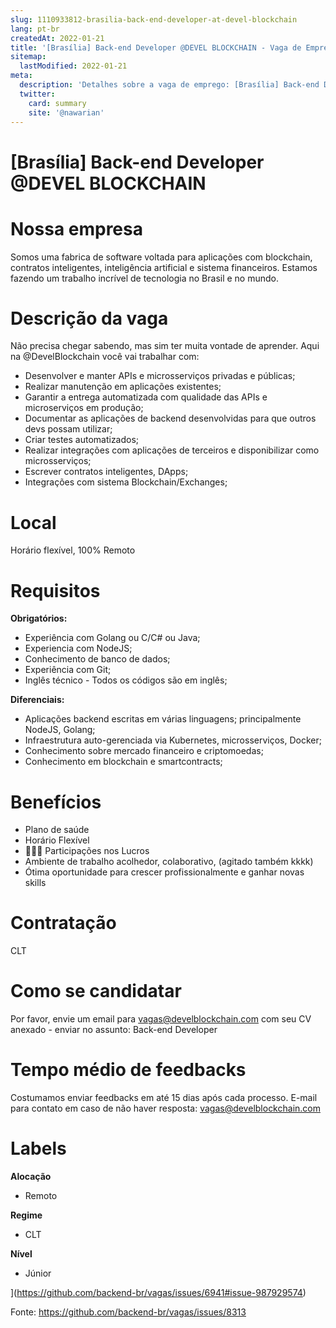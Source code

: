 ```yaml
---
slug: 1110933812-brasilia-back-end-developer-at-devel-blockchain
lang: pt-br
createdAt: 2022-01-21
title: '[Brasília] Back-end Developer @DEVEL BLOCKCHAIN - Vaga de Emprego'
sitemap:
  lastModified: 2022-01-21
meta:
  description: 'Detalhes sobre a vaga de emprego: [Brasília] Back-end Developer @DEVEL BLOCKCHAIN'
  twitter:
    card: summary
    site: '@nawarian'
---
```


# [Brasília] Back-end Developer @DEVEL BLOCKCHAIN

# **Nossa empresa**

Somos uma fabrica de software voltada para aplicações com blockchain, contratos inteligentes, inteligência artificial e sistema financeiros. Estamos fazendo um trabalho incrível de tecnologia no Brasil e no mundo.

# **Descrição da vaga**
Não precisa chegar sabendo, mas sim ter muita vontade de aprender. Aqui na @DevelBlockchain você vai trabalhar com:

- Desenvolver e manter APIs e microsserviços privadas e públicas;
- Realizar manutenção em aplicações existentes;
- Garantir a entrega automatizada com qualidade das APIs e microserviços em produção;
- Documentar as aplicações de backend desenvolvidas para que outros devs possam utilizar;
- Criar testes automatizados;
- Realizar integrações com aplicações de terceiros e disponibilizar como microsserviços;
- Escrever contratos inteligentes, DApps;
- Integrações com sistema Blockchain/Exchanges;

# **Local**
Horário flexível, 100% Remoto

# **Requisitos**
**Obrigatórios:**

- Experiência com Golang ou C/C# ou Java;
- Experiencia com NodeJS;
- Conhecimento de banco de dados;
- Experiência com Git;
- Inglês técnico - Todos os códigos são em inglês;

**Diferenciais:**

- Aplicações backend escritas em várias linguagens; principalmente NodeJS, Golang;
- Infraestrutura auto-gerenciada via Kubernetes, microsserviços, Docker;
- Conhecimento sobre mercado financeiro e criptomoedas;
- Conhecimento em blockchain e smartcontracts;

# **Benefícios**

- Plano de saúde
- Horário Flexível
- 🚀🚀🚀 Participações nos Lucros
- Ambiente de trabalho acolhedor, colaborativo, (agitado também kkkk)
- Ótima oportunidade para crescer profissionalmente e ganhar novas skills

# **Contratação**
CLT

# **Como se candidatar**
Por favor, envie um email para vagas@develblockchain.com com seu CV anexado - enviar no assunto: Back-end Developer

# **Tempo médio de feedbacks**
Costumamos enviar feedbacks em até 15 dias após cada processo.
E-mail para contato em caso de não haver resposta: vagas@develblockchain.com

# **Labels**
**Alocação**
- Remoto

**Regime**
- CLT

**Nível**
- Júnior

](https://github.com/backend-br/vagas/issues/6941#issue-987929574)

Fonte: https://github.com/backend-br/vagas/issues/8313